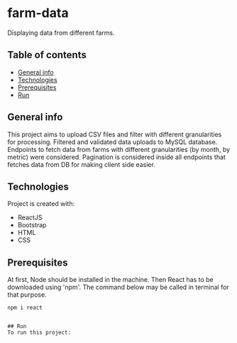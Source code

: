 # farm-data
Displaying data from different farms.

## Table of contents
* [General info](#general-info)
* [Technologies](#technologies)
* [Prerequisites](#prerequisites)
* [Run](#run)

## General info
This project aims to upload CSV files and filter with different granularities for processing. Filtered and validated data uploads to MySQL database.
Endpoints to fetch data from farms with different granularities (by month, by metric) were considered. Pagination is considered inside all endpoints that fetches data from DB for making client side easier. 
	
## Technologies
Project is created with:
* ReactJS
* Bootstrap
* HTML
* CSS

## Prerequisites
At first, Node should be installed in the machine. Then React has to be downloaded using 'npm'. The command below may be called in terminal for that purpose. 
```
npm i react


## Run
To run this project:


